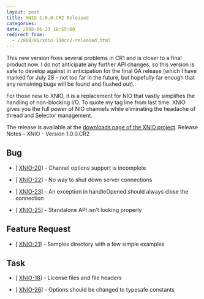 ```yaml
---
layout: post
title: XNIO 1.0.0.CR2 Released
categories: 
date: 2008-06-23 18:55:00
redirect_from:
  - /2008/06/xnio-100cr2-released.html
---
```



This new version fixes several problems in CR1 and is closer to a final product now. I do not anticipate any further API changes, so this version is safe to develop against in anticipation for the final GA release (which I have marked for July 28 \- not too far in the future, but hopefully far enough that any remaining bugs will be found and flushed out).

For those new to XNIO, it is a replacement for NIO that vastly simplifies the handling of non\-blocking I/O. To quote my tag line from last time: XNIO gives you the full power of NIO channels while eliminating the headache of thread and Selector management.

The release is available at the <a href="http://www.jboss.org/xnio/downloads/">downloads page of the XNIO project</a>. Release Notes \- XNIO \- Version 1.0.0.CR2

##  Bug

* \[ <a href="http://jira.jboss.com/jira/browse/XNIO-20">XNIO-20</a>\] \- Channel options support is incomplete

* \[ <a href="http://jira.jboss.com/jira/browse/XNIO-22">XNIO-22</a>\] \- No way to shut down server connections

* \[ <a href="http://jira.jboss.com/jira/browse/XNIO-23">XNIO-23</a>\] \- An exception in handleOpened should always close the connection

* \[ <a href="http://jira.jboss.com/jira/browse/XNIO-25">XNIO-25</a>\] \- Standalone API isn't locking properly

##  Feature Request

* \[ <a href="http://jira.jboss.com/jira/browse/XNIO-21">XNIO-21</a>\] \- Samples directory with a few simple examples

##  Task

* \[ <a href="http://jira.jboss.com/jira/browse/XNIO-18">XNIO-18</a>\] \- License files and file headers

* \[ <a href="http://jira.jboss.com/jira/browse/XNIO-26">XNIO-26</a>\] \- Options should be changed to typesafe constants